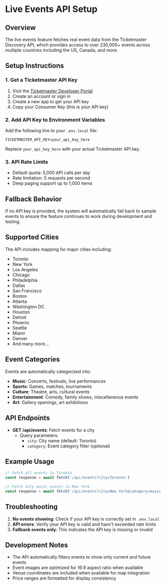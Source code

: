 # Live Events API Setup

## Overview
The live events feature fetches real event data from the Ticketmaster Discovery API, which provides access to over 230,000+ events across multiple countries including the US, Canada, and more.

## Setup Instructions

### 1. Get a Ticketmaster API Key
1. Visit the [Ticketmaster Developer Portal](https://developer.ticketmaster.com/)
2. Create an account or sign in
3. Create a new app to get your API key
4. Copy your Consumer Key (this is your API key)

### 2. Add API Key to Environment Variables
Add the following line to your `.env.local` file:

```
TICKETMASTER_API_KEY=your_api_key_here
```

Replace `your_api_key_here` with your actual Ticketmaster API key.

### 3. API Rate Limits
- Default quota: 5,000 API calls per day
- Rate limitation: 5 requests per second
- Deep paging support up to 1,000 items

## Fallback Behavior
If no API key is provided, the system will automatically fall back to sample events to ensure the feature continues to work during development and testing.

## Supported Cities
The API includes mapping for major cities including:
- Toronto
- New York
- Los Angeles
- Chicago
- Philadelphia
- Dallas
- San Francisco
- Boston
- Atlanta
- Washington DC
- Houston
- Detroit
- Phoenix
- Seattle
- Miami
- Denver
- And many more...

## Event Categories
Events are automatically categorized into:
- **Music**: Concerts, festivals, live performances
- **Sports**: Games, matches, tournaments
- **Culture**: Theatre, arts, cultural events
- **Entertainment**: Comedy, family shows, miscellaneous events
- **Art**: Gallery openings, art exhibitions

## API Endpoints
- **GET /api/events**: Fetch events for a city
  - Query parameters:
    - `city`: City name (default: Toronto)
    - `category`: Event category filter (optional)

## Example Usage
```javascript
// Fetch all events in Toronto
const response = await fetch('/api/events?city=Toronto')

// Fetch only music events in New York
const response = await fetch('/api/events?city=New York&category=music')
```

## Troubleshooting
1. **No events showing**: Check if your API key is correctly set in `.env.local`
2. **API errors**: Verify your API key is valid and hasn't exceeded rate limits
3. **Fallback events only**: This indicates the API key is missing or invalid

## Development Notes
- The API automatically filters events to show only current and future events
- Event images are optimized for 16:9 aspect ratio when available
- Venue coordinates are included when available for map integration
- Price ranges are formatted for display consistency
